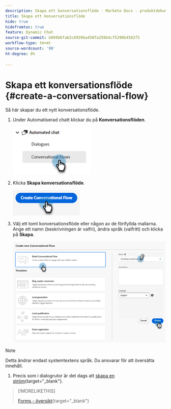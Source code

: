 ```yaml
---
description: Skapa ett konversationsflöde - Marketo Docs - produktdokumentation
title: Skapa ett konversationsflöde
hide: true
hidefromtoc: true
feature: Dynamic Chat
source-git-commit: b894b6fa62c6939ba450fa259b4cf5290b4582f5
workflow-type: tm+mt
source-wordcount: '90'
ht-degree: 0%

---
```


# Skapa ett konversationsflöde {#create-a-conversational-flow}

Så här skapar du ett nytt konversationsflöde.

1. Under Automatiserad chatt klickar du på **Konversationsflöden**.

   ![](assets/create-a-conversational-flow-1.png)

1. Klicka **Skapa konversationsflöde**.

   ![](assets/create-a-conversational-flow-2.png)

1. Välj ett tomt konversationsflöde eller någon av de förifyllda mallarna. Ange ett namn (beskrivningen är valfri), ändra språk (valfritt) och klicka på **Skapa**.

   ![](assets/create-a-conversational-flow-3.png)

>[!NOTE]
>
>Detta ändrar endast systemtextens språk. Du ansvarar för att översätta innehåll.

1. Precis som i dialogrutor är det dags att [skapa en ström](/help/marketo/product-docs/demand-generation/dynamic-chat/dialogues/stream-designer.md#create-a-stream){target="_blank"}.

>[!MORELIKETHIS]
>
>[Forms - översikt](/help/marketo/product-docs/demand-generation/dynamic-chat-two/automated-chat/conversational-flow-overview.md){target="_blank"}

